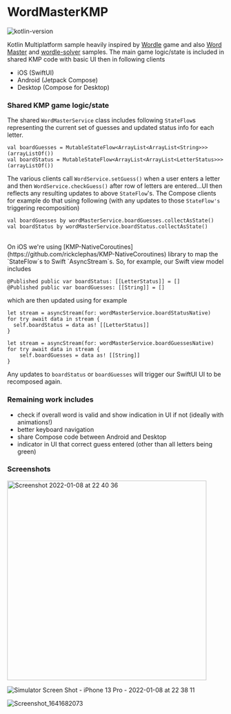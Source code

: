 # WordMasterKMP

![kotlin-version](https://img.shields.io/badge/kotlin-1.8.0-orange)

Kotlin Multiplatform sample heavily inspired by [Wordle](https://www.powerlanguage.co.uk/wordle/) game and also [Word Master](https://github.com/octokatherine/word-master) and [wordle-solver](https://github.com/dlew/wordle-solver) samples.  The main game logic/state is included in shared KMP code with basic UI then in following clients
- iOS (SwiftUI)
- Android (Jetpack Compose)
- Desktop (Compose for Desktop)

### Shared KMP game logic/state

The shared `WordMasterService` class includes following `StateFlow`s representing the current set of guesses and updated status info for each letter.

```
val boardGuesses = MutableStateFlow<ArrayList<ArrayList<String>>>(arrayListOf())
val boardStatus = MutableStateFlow<ArrayList<ArrayList<LetterStatus>>>(arrayListOf())
```

The various clients call `WordService.setGuess()` when a user enters a letter and then `WordService.checkGuess()` after row of letters
are entered...UI then reflects any resulting updates to above `StateFlow`'s.  The Compose clients for example do that using following (with any updates to those `StateFlow's` triggering recomposition)

```
val boardGuesses by wordMasterService.boardGuesses.collectAsState()
val boardStatus by wordMasterService.boardStatus.collectAsState()
```
<br>
On iOS we're using [KMP-NativeCoroutines](https://github.com/rickclephas/KMP-NativeCoroutines) library to map the `StateFlow`s to Swift `AsyncStream`s.  So, for example, our Swift view model includes

```
@Published public var boardStatus: [[LetterStatus]] = []
@Published public var boardGuesses: [[String]] = []
```

which are then updated using for example

```
let stream = asyncStream(for: wordMasterService.boardStatusNative)
for try await data in stream {
  self.boardStatus = data as! [[LetterStatus]]
}

let stream = asyncStream(for: wordMasterService.boardGuessesNative)
for try await data in stream {
    self.boardGuesses = data as! [[String]]
}

```

Any updates to `boardStatus` or `boardGuesses` will trigger our SwiftUI UI to be recomposed again.


### Remaining work includes

- check if overall word is valid and show indication in UI if not (ideally with animations!)
- better keyboard navigation
- share Compose code between Android and Desktop
- indicator in UI that correct guess entered (other than all letters being green)


### Screenshots
<img width="462" alt="Screenshot 2022-01-08 at 22 40 36" src="https://user-images.githubusercontent.com/6302/148663058-a725d403-b956-4c84-8635-fbb388fa63a8.png">

![Simulator Screen Shot - iPhone 13 Pro - 2022-01-08 at 22 38 11](https://user-images.githubusercontent.com/6302/148663064-3ed57b1f-c1a3-4e39-b2c2-2ddb3fb09ed9.png)

![Screenshot_1641682073](https://user-images.githubusercontent.com/6302/148663060-c1047266-425c-4b14-bdaf-b7177a1fa332.png)

